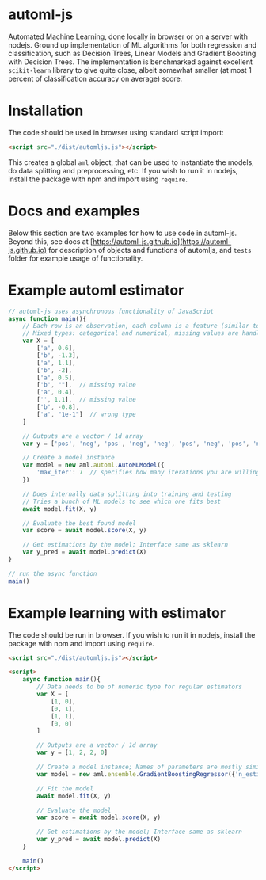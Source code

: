# automl-js

Automated Machine Learning, done locally in browser or on a server with nodejs. Ground up implementation of ML algorithms for both regression and classification, such as Decision Trees, Linear Models and Gradient Boosting with Decision Trees. The implementation is benchmarked against excellent `scikit-learn` library to give quite close, albeit somewhat smaller (at most 1 percent of classification accuracy on average) score.

# Installation

The code should be used in browser using standard script import:

```html
<script src="./dist/automljs.js"></script>
```

This creates a global `aml` object, that can be used to instantiate the models, do data splitting and preprocessing, etc. If you wish to run it in nodejs, install the package with npm and import using `require`.

# Docs and examples

Below this section are two examples for how to use code in automl-js. Beyond this, see docs at [https://automl-js.github.io](https://automl-js.github.io) for description of objects and functions of automljs, and `tests` folder for example usage of functionality.

# Example automl estimator

```javascript
// automl-js uses asynchronous functionality of JavaScript
async function main(){
    // Each row is an observation, each column is a feature (similar to numpy)
    // Mixed types: categorical and numerical, missing values are handled automatically
    var X = [
        ['a', 0.6],
        ['b', -1.3],
        ['a', 1.1],
        ['b', -2],
        ['a', 0.5],
        ['b', ""],  // missing value
        ['a', 0.4],
        ['', 1.1],  // missing value
        ['b', -0.8],
        ['a', "1e-1"]  // wrong type
    ]

    // Outputs are a vector / 1d array
    var y = ['pos', 'neg', 'pos', 'neg', 'neg', 'pos', 'neg', 'pos', 'neg', 'pos']

    // Create a model instance
    var model = new aml.automl.AutoMLModel({
        'max_iter': 7  // specifies how many iterations you are willing to wait for result
    })

    // Does internally data splitting into training and testing
    // Tries a bunch of ML models to see which one fits best
    await model.fit(X, y)

    // Evaluate the best found model
    var score = await model.score(X, y)

    // Get estimations by the model; Interface same as sklearn
    var y_pred = await model.predict(X)
}

// run the async function
main()
```

# Example learning with estimator

The code should be run in browser. If you wish to run it in nodejs, install the package with npm and import using `require`.

```html
<script src="./dist/automljs.js"></script>

<script>
    async function main(){
        // Data needs to be of numeric type for regular estimators
        var X = [
            [1, 0],
            [0, 1],
            [1, 1],
            [0, 0]
        ]

        // Outputs are a vector / 1d array
        var y = [1, 2, 2, 0]

        // Create a model instance; Names of parameters are mostly similar to sklearn
        var model = new aml.ensemble.GradientBoostingRegressor({'n_estimators':10, 'learning_rate': 1.0, 'loss': 'ls'})

        // Fit the model
        await model.fit(X, y)

        // Evaluate the model
        var score = await model.score(X, y)

        // Get estimations by the model; Interface same as sklearn
        var y_pred = await model.predict(X)
    }

    main()
</script>
```

